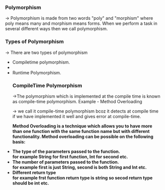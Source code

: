 <h3> Polymorphism </h3>

-> Polymorphism is made from two words "poly" and "morphism" where poly means many and morphism means forms. When we perform a task in several different ways then we call polymorphism.

<h3> Types of Polymorphism </h3>

-> There are two types of polymorphism
<ul>
<li> Compiletime polymorphism. <li>
<li> Runtime Polymorphism. </li>

<h3> CompileTime Polymorphism </h3>

->The polymorphism which is implemented at the compile time is known as compile-time polymorphism. Example - Method Overloading 

-> we call it compile-time polymorphism bcoz it detects at compile time if we have implemented it well and gives error at compile-time.

 <b> Method Overloading <b> is a technique which allows you to have more than one function with the same function name but with different functionality. Method overloading can be possible on the following basis: 

<li> The type of the parameters passed to the function. </li> 
for example String for first function, Int for second etc. 

<li> The number of parameters passed to the function. </li> 
for example first is just String, second is both String and Int etc.

<li> Different return type </li>
for example frst function return type is string so secod return type should be int etc.
